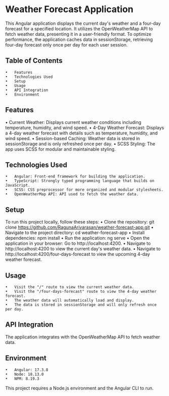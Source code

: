 # Weather Forecast Application
This Angular application displays the current day's weather and a four-day forecast for a specified location. It utilizes the OpenWeatherMap API to fetch weather data, presenting it in a user-friendly format. To optimize performance, the application caches data in sessionStorage, retrieving four-day forecast only once per day for each user session.

## Table of Contents
	•	Features
	•	Technologies Used
	•	Setup
	•	Usage
	•	API Integration
 	•	Environment

## Features
•	Current Weather: Displays current weather conditions including temperature, humidity, and wind speed.
	•	4-Day Weather Forecast: Displays a 4-day weather forecast with details such as temperature, humidity, and wind speed.
	•	Session-based Caching: Weather data is stored in sessionStorage and is only refreshed once per day.
	•	SCSS Styling: The app uses SCSS for modular and maintainable styling.

## Technologies Used
	•	Angular: Front-end framework for building the application.
	•	TypeScript: Strongly typed programming language that builds on JavaScript.
	•	SCSS: CSS preprocessor for more organized and modular stylesheets.
	•	OpenWeatherMap API: API used to fetch the weather data.

## Setup
To run this project locally, follow these steps:
	•	Clone the repository: git clone https://github.com/RagunaArivarasan/weather-forecast-app.git
	•	Navigate to the project directory: cd weather-forecast-app
	•	Install dependencies: npm install
	•	Run the application: ng serve
	•	Open the application in your browser: Go to http://localhost:4200.
    	• 	Navigate to http://localhost:4200 to view the current day's weather data.
    	•  	Navigate to http://localhost:4200/four-days-forecast to view the upcoming 4-day weather forecast.

## Usage
	•	Visit the "/" route to view the current weather data.
	•	Visit the "/four-days-forecast" route to view the 4-day weather forecast.
	•	The weather data will automatically load and display.
	•	The data is stored in sessionStorage and will only refresh once per day.

## API Integration
The application integrates with the OpenWeatherMap API to fetch weather data.

## Environment
	•	Angular: 17.3.8
	•	Node: 18.13.0
	•	NPM: 8.19.3
This project requires a Node.js environment and the Angular CLI to run.
